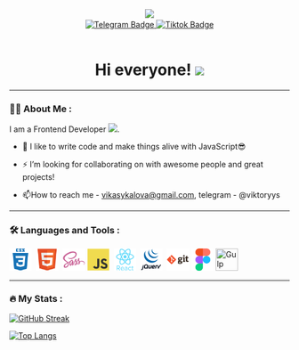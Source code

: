 <div id="header" align="center">
  <img src="https://media.giphy.com/media/Ut7zeRXCmxc0td7N68/giphy.gif" width="20%"/>
</div>

<div id="badges" align="center">
  <a href="https://teleg.run/viktoryys">
    <img src="https://img.shields.io/badge/Telegram-blue?logo=telegram&logoColor=blue&style=for-the-badge" alt="Telegram Badge"/>
  </a>
  <a href="https://www.tiktok.com/@webdesignvik">
    <img src="https://img.shields.io/badge/Tiktok-white?logo=tiktok&logoColor=black&style=for-the-badge" alt="Tiktok Badge"/>
  </a>
  <div align="center"><img src="https://komarev.com/ghpvc/?username=vikasykalova&style=flat-square&color=F03E3D" alt=""/></div>

<h1>
  Hi everyone!
  <img src="https://media.giphy.com/media/Q73tw53AU8VM83ao9B/giphy.gif" width="30px"/>
</h1>
</div>

---

### :woman_technologist: About Me :

I am a Frontend Developer <img src="https://media.giphy.com/media/WUlplcMpOCEmTGBtBW/giphy.gif" width="30">.

- :seedling: I like to write code and make things alive with JavaScript😎

- :zap: I’m looking for collaborating on with awesome people and great projects!

- :mailbox:How to reach me - vikasykalova@gmail.com, telegram - @viktoryys

---

### :hammer_and_wrench: Languages and Tools :

<div>
  <img src="https://github.com/devicons/devicon/blob/master/icons/css3/css3-plain-wordmark.svg"  title="CSS3" alt="CSS" width="40" height="40"/>&nbsp;
  <img src="https://github.com/devicons/devicon/blob/master/icons/html5/html5-original.svg" title="HTML5" alt="HTML" width="40" height="40"/>&nbsp;
  <img src="https://github.com/devicons/devicon/blob/master/icons/sass/sass-original.svg" title="SASS" **alt="SASS" width="40" height="40"/>
  <img src="https://github.com/devicons/devicon/blob/master/icons/javascript/javascript-original.svg" title="JavaScript" alt="JavaScript" width="40" height="40"/>&nbsp;
  <img src="https://github.com/devicons/devicon/blob/master/icons/react/react-original-wordmark.svg" title="React" alt="React" width="40" height="40"/>&nbsp;
  <img src="https://github.com/devicons/devicon/blob/master/icons/jquery/jquery-original-wordmark.svg" title="JQuery" alt="JQuery" width="40" height="40"/>&nbsp;
  <img src="https://github.com/devicons/devicon/blob/master/icons/git/git-original-wordmark.svg" title="Git" **alt="Git" width="40" height="40"/>
  <img src="https://github.com/devicons/devicon/blob/master/icons/figma/figma-original.svg" title="Figma" **alt="Figma" width="40" height="40"/>
  <img src="https://github.com/devicons/devicon/blob/master/icons/gulp/gulp-original.svg" title="Gulp" **alt="Gulp" width="40" height="40"/>
</div>

---

### :fire: My Stats :

[![GitHub Streak](http://github-readme-streak-stats.herokuapp.com?user=vikasykalova&theme=github-dark-blue&date_format=M%20j%5B%2C%20Y%5D)](https://git.io/streak-stats)

[![Top Langs](https://github-readme-stats.vercel.app/api/top-langs/?username=vikasykalova&layout=compact&theme=github_dark)](https://github.com/anuraghazra/github-readme-stats)


<!---
vikasykalova/vikasykalova is a ✨ special ✨ repository because its `README.md` (this file) appears on your GitHub profile.
You can click the Preview link to take a look at your changes.
--->
